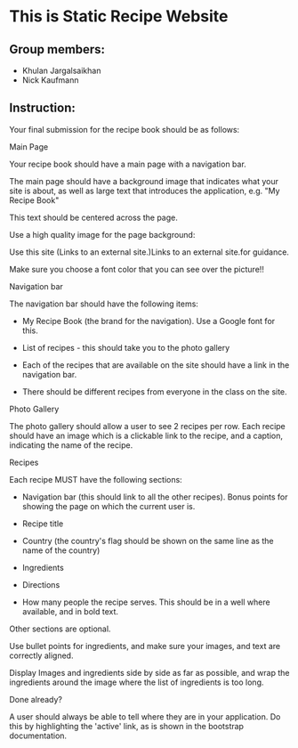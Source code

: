 # This is Static Recipe Website

Group members: 
-------------
- Khulan Jargalsaikhan
- Nick Kaufmann

Instruction: 
-------------
Your final submission for the recipe book should be as follows:

Main Page

Your recipe book should have a main page with a navigation bar.

The main page should have a background image that indicates what your site is about, as well as large text that introduces the application, e.g. "My Recipe Book"

This text should be centered across the page.

Use a high quality image for the page background:

Use this site  (Links to an external site.)Links to an external site.for guidance.

Make sure you choose a font color that you can see over the picture!!

Navigation bar

The navigation bar should have the following items:

- My Recipe Book (the brand for the navigation). Use a Google font for this.

- List of recipes - this should take you to the photo gallery

- Each of the recipes that are available on the site should have a link in the navigation bar.

- There should be different recipes from everyone in the class on the site.

Photo Gallery

The photo gallery should allow a user to see 2 recipes per row. Each recipe should have an image which is a clickable link to the recipe, and a caption, indicating the name of the recipe.



Recipes

Each recipe MUST have the following sections:

- Navigation bar (this should link to all the other recipes). Bonus points for showing the page on which the current user is.

- Recipe title

- Country (the country's flag should be shown on the same line as the name of the country)

- Ingredients

- Directions

- How many people the recipe serves. This should be in a well where available, and in bold text.

Other sections are optional.

Use bullet points for ingredients, and make sure your images, and text are correctly aligned.

Display Images and ingredients side by side as far as possible, and wrap the ingredients around the image where the list of ingredients is too long.

Done already?

A user should always be able to tell where they are in your application. Do this by highlighting the 'active' link, as is shown in the bootstrap documentation.